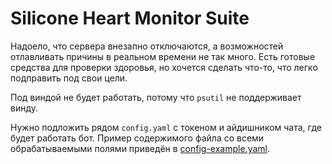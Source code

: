 # Silicone Heart Monitor Suite

Надоело, что сервера внезапно отключаются, а возможностей отлавливать 
причины в реальном времени не так много. Есть готовые средства для проверки 
здоровья, но хочется сделать что-то, что легко подправить под свои цели.

Под виндой не будет работать, потому что `psutil` не поддерживает винду.

Нужно подложить рядом `config.yaml` с токеном и айдишником чата, 
где будет работать бот. Пример содержимого файла со всеми обрабатываемыми 
полями приведён в [config-example.yaml](/config-example.yaml).